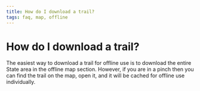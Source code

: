 ```yaml
---
title: How do I download a trail?
tags: faq, map, offline
--- 
```


# How do I download a trail?

The easiest way to download a trail for offline use is to download 
the entire State area in the offline map section. However, if you are in a pinch 
then you can find the trail on the map, open it, and it will be cached for 
offline use individually.
